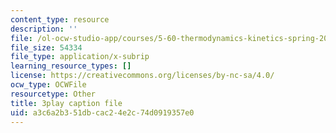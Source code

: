 ```yaml
---
content_type: resource
description: ''
file: /ol-ocw-studio-app/courses/5-60-thermodynamics-kinetics-spring-2008/a3c6a2b351dbcac24e2c74d0919357e0_e124JF_DHCQ.srt
file_size: 54334
file_type: application/x-subrip
learning_resource_types: []
license: https://creativecommons.org/licenses/by-nc-sa/4.0/
ocw_type: OCWFile
resourcetype: Other
title: 3play caption file
uid: a3c6a2b3-51db-cac2-4e2c-74d0919357e0
---
```


